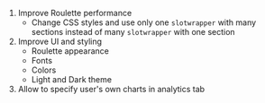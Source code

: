 1. Improve Roulette performance
    - Change CSS styles and use only one `slotwrapper` with many sections instead of many `slotwrapper` with one section
2. Improve UI and styling
    - Roulette appearance
    - Fonts
    - Colors
    - Light and Dark theme
3. Allow to specify user's own charts in analytics tab